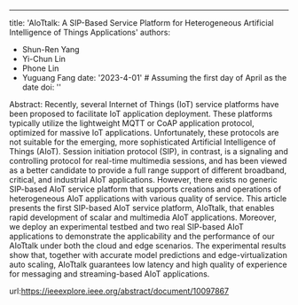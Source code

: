 ---
title: 'AIoTtalk: A SIP-Based Service Platform for Heterogeneous Artificial Intelligence of Things Applications'
authors:
  - Shun-Ren Yang
  - Yi-Chun Lin
  - Phone Lin
  - Yuguang Fang
date: '2023-4-01' # Assuming the first day of April as the date
doi: ''

Abstract:
Recently, several Internet of Things (IoT) service platforms have been proposed to facilitate IoT application deployment. These platforms typically utilize the lightweight MQTT or CoAP application protocol, optimized for massive IoT applications. Unfortunately, these protocols are not suitable for the emerging, more sophisticated Artificial Intelligence of Things (AIoT). Session initiation protocol (SIP), in contrast, is a signaling and controlling protocol for real-time multimedia sessions, and has been viewed as a better candidate to provide a full range support of different broadband, critical, and industrial AIoT applications. However, there exists no generic SIP-based AIoT service platform that supports creations and operations of heterogeneous AIoT applications with various quality of service. This article presents the first SIP-based AIoT service platform, AIoTtalk, that enables rapid development of scalar and multimedia AIoT applications. Moreover, we deploy an experimental testbed and two real SIP-based AIoT applications to demonstrate the applicability and the performance of our AIoTtalk under both the cloud and edge scenarios. The experimental results show that, together with accurate model predictions and edge-virtualization auto scaling, AIoTtalk guarantees low latency and high quality of experience for messaging and streaming-based AIoT applications.

url:https://ieeexplore.ieee.org/abstract/document/10097867
